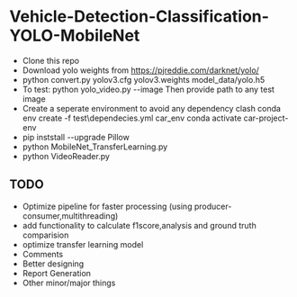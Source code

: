 # Vehicle-Detection-Classification-YOLO-MobileNet

* Clone this repo
* Download yolo weights from https://pjreddie.com/darknet/yolo/
* python convert.py yolov3.cfg yolov3.weights model_data/yolo.h5
* To test: python yolo_video.py --image
  Then provide path to any test image
* Create a seperate environment to avoid any dependency clash
  conda env create -f test\dependecies.yml car_env
  conda activate car-project-env
* pip inststall --upgrade Pillow
* python MobileNet_TransferLearning.py
* python VideoReader.py


## TODO
* Optimize pipeline for faster processing (using producer-consumer,multithreading)
* add functionality to calculate f1score,analysis and ground truth comparision
* optimize transfer learning model
* Comments
* Better designing
* Report Generation
* Other minor/major things

